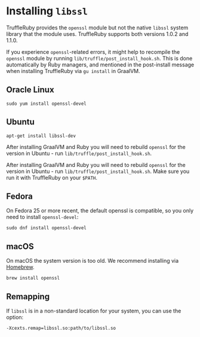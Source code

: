 # Installing `libssl`

TruffleRuby provides the `openssl` module but not the native `libssl` system
library that the module uses. TruffleRuby supports both versions 1.0.2 and 1.1.0.

If you experience `openssl`-related errors, it might help to recompile the
`openssl` module by running `lib/truffle/post_install_hook.sh`.
This is done automatically by Ruby managers, and mentioned in the post-install
message when installing TruffleRuby via `gu install` in GraalVM.

## Oracle Linux

```
sudo yum install openssl-devel
```

## Ubuntu

```
apt-get install libssl-dev
```

After installing GraalVM and Ruby you will need to rebuild `openssl` for the
version in Ubuntu - run `lib/truffle/post_install_hook.sh`.

After installing GraalVM and Ruby you will need to rebuild `openssl` for the
version in Ubuntu - run `lib/truffle/post_install_hook.sh`. Make sure you run
it with TruffleRuby on your `$PATH`.

## Fedora

On Fedora 25 or more recent, the default openssl is compatible, so you only need
to install `openssl-devel`:

```
sudo dnf install openssl-devel
```

## macOS

On macOS the system version is too old. We recommend installing via
[Homebrew](https://brew.sh).

```
brew install openssl
```

## Remapping

If `libssl` is in a non-standard location for your system, you can use the
option:

```
-Xcexts.remap=libssl.so:path/to/libssl.so
```
